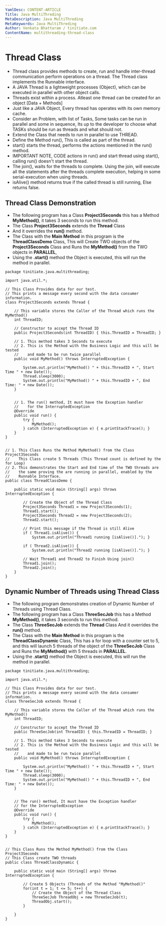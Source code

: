 ```yaml
---
YamlDesc: CONTENT-ARTICLE
Title: Java MultiThreding
MetaDescription: Java MultiThreding
MetaKeywords: Java MultiThreding
Author: Venkata Bhattaram / tinitiate.com
ContentName: multithreading-thread-class
---
```


# Thread Class
* Thread class provides methods to create, run and handle inter-thread 
  communication perform operations on a thread. The Thread class implements the
  Runnable interface.
* A JAVA Thread is a lightweight processes (Object), which can be executed in parallel
  with other object calls.
* Threads exist within a process. Atleast one thread can be created for an object [Data + Methods]
* Just like a JAVA Object, Every thread has operates with its own memory cache.
* Consider an Problem, with list of Tasks,
  Some tasks can be run in parallel and some in sequence, Its up to the developer to choose
  what TASKs should be run as threads and what should not.
* Extend the Class that needs to run in parallel to use THREAD.
* Define the Method run(), This is called as part of the thread.
* start() starts the thread, performs the actions mentioned in the run() method.
* IMPORTANT NOTE, CODE actions in run() and start thread using start(), 
  calling run() doesn't start the thread.
* The join(), waits for the threads to complete.
  Using the join, will execute all the statements after the threads complete execution,
  helping in some serial-execution when using threads.
* isAlive() method returns true if the called thread is still running, Else returns false.    


## Thread Class Demonstration
* The following program has a Class **Project3Seconds** this has a Method 
  **MyMethod()**, it takes 3 seconds to run this method.
* The Class **Project3Seconds** extends the **Thread** Class
* And it overrides the **run()** method.
* The Class with the **Main Method** in this program is the **ThreadClassDemo** 
  Class, This will Create TWO objects of the **Project3Seconds** Class and
  Runs the **MyMethod()** from the TWO objects in **PARALLEL**, 
* Using the **.start()** method the Object is executed, this will run the 
  method in parallel.
```
package tinitiate.java.multithreading;

import java.util.*;

// This Class Provides data for our test. 
// This prints a message every second with the data consumer information.
class Project3Seconds extends Thread {

    // This variable stores the Caller of the Thread which runs the MyMethod()
    int ThreadID;

    // Constructor to accept the Thread ID
    public Project3Seconds(int ThreadID) { this.ThreadID = ThreadID; }

    // 1. This method takes 3 Seconds to execute
    // 2. This is the Method with the Business Logic and this will be tested 
    //    and made to be run twice parallel
    public void MyMethod() throws InterruptedException {

        System.out.println("MyMethod() " + this.ThreadID + ", Start Time " + new Date());
        Thread.sleep(3000);
        System.out.println("MyMethod() " + this.ThreadID + ", End Time: " + new Date());
    }

    
    // 1. The run() method, It must have the Exception handler 
    //    for the InterruptedException
    @Override
    public void run() {
        try {
            MyMethod();
        } catch (InterruptedException e) { e.printStackTrace(); }
    }
}


// 1. This Class Runs the Method MyMethod() from the Class Project3Seconds
//    This Class create 5 Threads (This Thread count is defined by the for Loop)
// 2. This demonstrates the Start and End time of the TWO threads are  
//    the same proving the are running in parallel, enabled by the 
//    Runnable Interface.
public class ThreadClassDemo {

    public static void main (String[] args) throws InterruptedException {

        // Create the Object of the Thread Class
        Project3Seconds Thread1 = new Project3Seconds(1);
        Thread1.start();
        Project3Seconds Thread2 = new Project3Seconds(2);
        Thread2.start();

        // Print this message if the Thread is still Alive
        if ( Thread1.isAlive()) {
            System.out.println("Thread1 running [isAlive()]."); }

        if ( Thread2.isAlive()) {
            System.out.println("Thread2 running [isAlive()]."); }

        // Wait Thread1 and Thread2 to Finish Using join()
        Thread1.join();
        Thread2.join();
    }
}
```


## Dynamic Number of Threads using Thread Class
* The following program demonstrates creation of Dynamic Number of Threads 
  using Thread Class.
* The following program has a Class **ThreeSecJob** this has a Method 
  **MyMethod()**, it takes 3 seconds to run this method.
* The Class **ThreeSecJob** extends the **Thread** Class And it overrides 
  the **run()** method.
* The Class with the **Main Method** in this program is the **ThreadClassDynamic** 
  Class, This has a for loop with a counter set to 5, and this will launch 
  5 threads of the object of the **ThreeSecJob** Class and Runs the **MyMethod()** 
  with 5 threads in **PARALLEL**. 
* Using the **.start()** method the Object is executed, this will run the 
  method in parallel.
```
package tinitiate.java.multithreading;

import java.util.*;

// This Class Provides data for our test. 
// This prints a message every second with the data consumer information.
class ThreeSecJob extends Thread {

    // This variable stores the Caller of the Thread which runs the MyMethod()
    int ThreadID;

    // Constructor to accept the Thread ID
    public ThreeSecJob(int ThreadID) { this.ThreadID = ThreadID; }

    // 1. This method takes 3 Seconds to execute
    // 2. This is the Method with the Business Logic and this will be tested 
    //    and made to be run twice parallel
    public void MyMethod() throws InterruptedException {

        System.out.println("MyMethod() " + this.ThreadID + ", Start Time " + new Date());
        Thread.sleep(3000);
        System.out.println("MyMethod() " + this.ThreadID + ", End Time: " + new Date());
    }

    
    // The run() method, It must have the Exception handler 
    // for the InterruptedException
    @Override
    public void run() {
        try {
            MyMethod();
        } catch (InterruptedException e) { e.printStackTrace(); }
    }
}


// This Class Runs the Method MyMethod() from the Class Project3Seconds
// This Class create TWO threads
public class ThreadClassDynamic {

    public static void main (String[] args) throws InterruptedException {

        // Create 5 Objects (Threads of the Method "MyMethod()"   
        for(int t = 1; t <= 5; t++) {
            // Create the Object of the Thread Class
            ThreeSecJob ThreadObj = new ThreeSecJob(t);
            ThreadObj.start();
        }

    }
}

```
